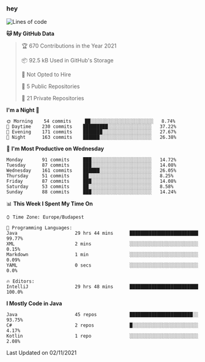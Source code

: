 ### hey

<!--START_SECTION:waka-->
![Lines of code](https://img.shields.io/badge/From%20Hello%20World%20I%27ve%20Written-465904%20lines%20of%20code-blue)

**🐱 My GitHub Data** 

> 🏆 670 Contributions in the Year 2021
 > 
> 📦 92.5 kB Used in GitHub's Storage 
 > 
> 🚫 Not Opted to Hire
 > 
> 📜 5 Public Repositories 
 > 
> 🔑 21 Private Repositories  
 > 
**I'm a Night 🦉** 

```text
🌞 Morning    54 commits     ██░░░░░░░░░░░░░░░░░░░░░░░   8.74% 
🌆 Daytime    230 commits    █████████░░░░░░░░░░░░░░░░   37.22% 
🌃 Evening    171 commits    ███████░░░░░░░░░░░░░░░░░░   27.67% 
🌙 Night      163 commits    ██████░░░░░░░░░░░░░░░░░░░   26.38%

```
📅 **I'm Most Productive on Wednesday** 

```text
Monday       91 commits     ███░░░░░░░░░░░░░░░░░░░░░░   14.72% 
Tuesday      87 commits     ███░░░░░░░░░░░░░░░░░░░░░░   14.08% 
Wednesday    161 commits    ██████░░░░░░░░░░░░░░░░░░░   26.05% 
Thursday     51 commits     ██░░░░░░░░░░░░░░░░░░░░░░░   8.25% 
Friday       87 commits     ███░░░░░░░░░░░░░░░░░░░░░░   14.08% 
Saturday     53 commits     ██░░░░░░░░░░░░░░░░░░░░░░░   8.58% 
Sunday       88 commits     ███░░░░░░░░░░░░░░░░░░░░░░   14.24%

```


📊 **This Week I Spent My Time On** 

```text
⌚︎ Time Zone: Europe/Budapest

💬 Programming Languages: 
Java                     29 hrs 44 mins      █████████████████████████   99.77% 
XML                      2 mins              ░░░░░░░░░░░░░░░░░░░░░░░░░   0.15% 
Markdown                 1 min               ░░░░░░░░░░░░░░░░░░░░░░░░░   0.09% 
YAML                     0 secs              ░░░░░░░░░░░░░░░░░░░░░░░░░   0.0%

🔥 Editors: 
IntelliJ                 29 hrs 48 mins      █████████████████████████   100.0%

```

**I Mostly Code in Java** 

```text
Java                     45 repos            ███████████████████████░░   93.75% 
C#                       2 repos             █░░░░░░░░░░░░░░░░░░░░░░░░   4.17% 
Kotlin                   1 repo              ░░░░░░░░░░░░░░░░░░░░░░░░░   2.08%

```



 Last Updated on 02/11/2021
<!--END_SECTION:waka-->
